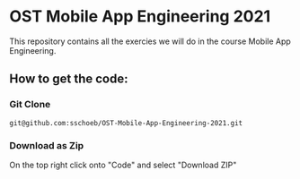 # OST Mobile App Engineering 2021

This repository contains all the exercies we will do in the course Mobile App Engineering.

## How to get the code:

### Git Clone
```git@github.com:sschoeb/OST-Mobile-App-Engineering-2021.git```

### Download as Zip
On the top right click onto "Code" and select "Download ZIP"
